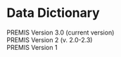 

# Data Dictionary


PREMIS Version 3.0 (current version)  
PREMIS Version 2 (v. 2.0-2.3)  
PREMIS Version 1  

